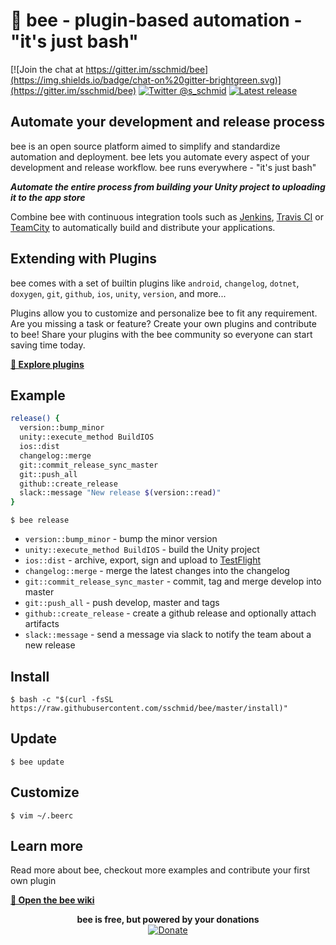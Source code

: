 # 🐝 bee - plugin-based automation - "it's just bash"

[![Join the chat at https://gitter.im/sschmid/bee](https://img.shields.io/badge/chat-on%20gitter-brightgreen.svg)](https://gitter.im/sschmid/bee)
[![Twitter @s_schmid](https://img.shields.io/badge/twitter-follow%20%40s__schmid-blue.svg)](https://twitter.com/intent/follow?original_referer=https%3A%2F%2Fgithub.com%2Fsschmid%2Fbee&screen_name=s_schmid&tw_p=followbutton)
[![Latest release](https://img.shields.io/github/release/sschmid/bee.svg)](https://github.com/sschmid/bee/releases)

## Automate your development and release process

bee is an open source platform aimed to simplify and standardize automation and deployment.
bee lets you automate every aspect of your development and release workflow.
bee runs everywhere - "it's just bash"

*__Automate the entire process from building your Unity project to uploading it to the app store__*

Combine bee with continuous integration tools such as [Jenkins](https://jenkins.io), [Travis CI](https://travis-ci.org) or [TeamCity](https://www.jetbrains.com/teamcity/) to automatically
build and distribute your applications.


## Extending with Plugins

bee comes with a set of builtin plugins like 
`android`, `changelog`, `dotnet`, `doxygen`, `git`, `github`, `ios`, `unity`, `version`, and more...

Plugins allow you to customize and personalize bee to fit any requirement.
Are you missing a task or feature? Create your own plugins and contribute to bee! Share
your plugins with the bee community so everyone can start saving time today.

[**🐝 Explore plugins**](https://github.com/sschmid/bee/tree/master/plugins)


## Example

```bash
release() {
  version::bump_minor
  unity::execute_method BuildIOS
  ios::dist
  changelog::merge
  git::commit_release_sync_master
  git::push_all
  github::create_release
  slack::message "New release $(version::read)"
}
```

```
$ bee release
```

- `version::bump_minor` - bump the minor version
- `unity::execute_method BuildIOS` - build the Unity project
- `ios::dist` - archive, export, sign and upload to [TestFlight](https://developer.apple.com/testflight/)
- `changelog::merge` - merge the latest changes into the changelog
- `git::commit_release_sync_master` - commit, tag and merge develop into master
- `git::push_all` - push develop, master and tags
- `github::create_release` - create a github release and optionally attach artifacts
- `slack::message` - send a message via slack to notify the team about a new release


## Install

```
$ bash -c "$(curl -fsSL https://raw.githubusercontent.com/sschmid/bee/master/install)"
```


## Update

```
$ bee update
```


## Customize

```
$ vim ~/.beerc
```


## Learn more

Read more about bee, checkout more examples and contribute your first own plugin

[**🐝 Open the bee wiki**](https://github.com/sschmid/bee/wiki)

<p align="center">
    <b>bee is free, but powered by your donations</b>
    <br />
    <a href="https://www.paypal.com/cgi-bin/webscr?cmd=_s-xclick&hosted_button_id=M7WHTWP4GE75Y"><img src="https://www.paypalobjects.com/en_US/i/btn/btn_donate_LG.gif" alt="Donate">
    </a>
</p>
